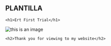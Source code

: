 ## PLANTILLA

<html>
<head>
	<title> Ert Site</title>
</head>
<body>

	<h1>Ert First Trial</h1>

![this is an image](https://user-images.githubusercontent.com/99933986/154784451-353f90e5-fc51-4490-b154-388710ab4ed0.jpg)

	<h2>Thank you for viewing to my website</h2>
